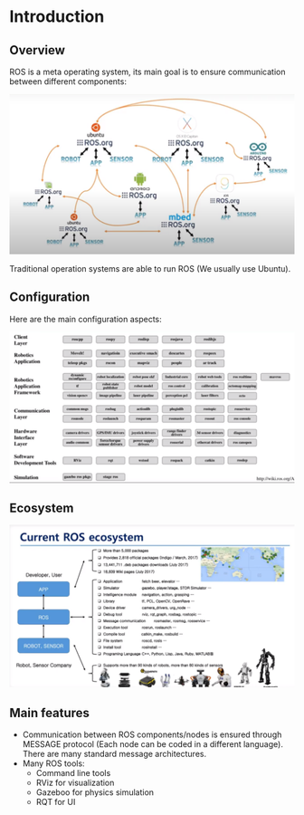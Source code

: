 # Introduction

## Overview

ROS is a meta operating system, its main goal is to ensure communication between different components:

![Untitled](../../docs/ros/basics/Introduction/Untitled.png)

Traditional operation systems are able to run ROS (We usually use Ubuntu).

## Configuration

Here are the main configuration aspects:

![Untitled](../../docs/ros/basics/Introduction/Untitled%201.png)

## Ecosystem

![Untitled](../../docs/ros/basics/Introduction/Untitled%202.png)

## Main features

- Communication between ROS components/nodes is ensured through MESSAGE protocol (Each node can be coded in a different language). There are many standard message architectures.
- Many ROS tools:
    - Command line tools
    - RViz for visualization
    - Gazeboo for physics simulation
    - RQT for UI